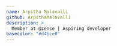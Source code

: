 ```yaml
---
name: Arpitha Malavalli
github: ArpithaMalavalli
description: >
  Member at @zense | Aspiring developer
basecolor: "#d4bce0"
---
```


